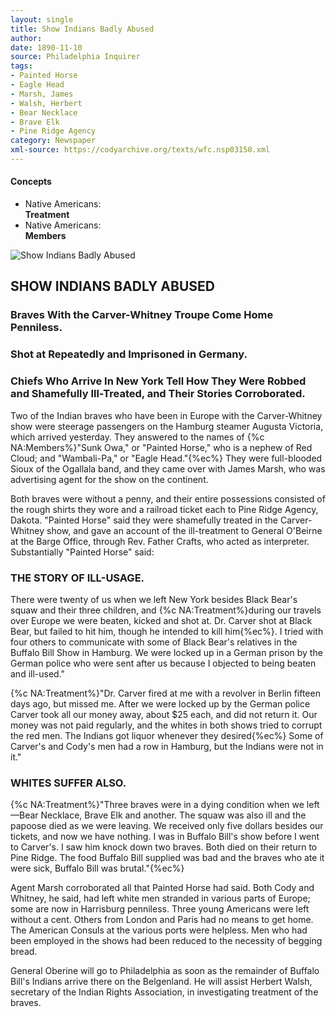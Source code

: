 ```yaml
---
layout: single
title: Show Indians Badly Abused
author: 
date: 1890-11-10
source: Philadelphia Inquirer
tags:
- Painted Horse
- Eagle Head
- Marsh, James
- Walsh, Herbert
- Bear Necklace
- Brave Elk
- Pine Ridge Agency
category: Newspaper
xml-source: https://codyarchive.org/texts/wfc.nsp03150.xml 
---
```

<div class="concepts">
    <h4>Concepts</h4>
    <div class="keywords">
        <ul>
            <li>
                <span title="NA:Treatment" style="background-color: transparent;">
                    <a title="NA:Treatment" onmouseover="highlightSpan(this.getAttribute('title'))">
                        Native Americans:
                        <br />
                        <strong>Treatment</strong>
                    </a>  
                </span>
            </li>
            <li>
                <span title="NA:Members" style="background-color: transparent;">
                    <a title="NA:Members" onmouseover="highlightSpan(this.getAttribute('title'))">
                        Native Americans:
                        <br />
                        <strong>Members</strong>
                    </a>  
                </span>
            </li>
        </ul>
    </div>
</div>

![Show Indians Badly Abused](https://codyarchive.org/figures/250/wfc.nsp03150.1.jpg "Show Indians Badly Abused")

<section class="contentside">

<h2>SHOW INDIANS BADLY ABUSED</h2>

<h3>Braves With the Carver-Whitney Troupe Come Home Penniless.</h3>

<h3>Shot at Repeatedly and Imprisoned in Germany.</h3>

<h3>Chiefs Who Arrive In New York Tell How They Were Robbed and Shamefully Ill-Treated, and Their Stories Corroborated.</h3>

Two of the Indian braves who have been in Europe with the Carver-Whitney show were steerage passengers on the Hamburg steamer Augusta Victoria, which arrived yesterday. They answered to the names of {%c NA:Members%}"Sunk Owa," or "Painted Horse," who is a nephew of Red Cloud; and "Wambali-Pa," or "Eagle Head."{%ec%} They were full-blooded Sioux of the Ogallala band, and they came over with James Marsh, who was advertising agent for the show on the continent.

Both braves were without a penny, and their entire possessions consisted of the rough shirts they wore and a railroad ticket each to Pine Ridge Agency, Dakota. "Painted Horse" said they were shamefully treated in the Carver-Whitney show, and gave an account of the ill-treatment to General O'Beirne at the Barge Office, through Rev. Father Crafts, who acted as interpreter. Substantially "Painted Horse" said:

<h3>THE STORY OF ILL-USAGE.</h3>

There were twenty of us when we left New York besides Black Bear's squaw and their three children, and {%c NA:Treatment%}during our travels over Europe we were beaten, kicked and shot at. Dr. Carver shot at Black Bear, but failed to hit him, though he intended to kill him{%ec%}. I tried with four others to communicate with some of Black Bear's relatives in the Buffalo Bill Show in Hamburg. We were locked up in a German prison by the German police who were sent after us because I objected to being beaten and ill-used."

{%c NA:Treatment%}"Dr. Carver fired at me with a revolver in Berlin fifteen days ago, but missed me. After we were locked up by the German police Carver took all our money away, about $25 each, and did not return it. Our money was not paid regularly, and the whites in both shows tried to corrupt the red men. The Indians got liquor whenever they desired{%ec%} Some of Carver's and Cody's men had a row in Hamburg, but the Indians were not in it."

<h3>WHITES SUFFER ALSO.</h3>

{%c NA:Treatment%}"Three braves were in a dying condition when we left—Bear Necklace, Brave Elk and another. The squaw was also ill and the papoose died as we were leaving. We received only five dollars besides our tickets, and now we have nothing. I was in Buffalo Bill's show before I went to Carver's. I saw him knock down two braves. Both died on their return to Pine Ridge. The food Buffalo Bill supplied was bad and the braves who ate it were sick, Buffalo Bill was brutal."{%ec%}

Agent Marsh corroborated all that Painted Horse had said. Both Cody and Whitney, he said, had left white men stranded in various parts of Europe; some are now in Harrisburg penniless. Three young Americans were left without a cent. Others from London and Paris had no means to get home. The American Consuls at the various ports were helpless. Men who had been employed in the shows had been reduced to the necessity of begging bread.

General Oberine will go to Philadelphia as soon as the remainder of Buffalo Bill's Indians arrive there on the Belgenland. He will assist Herbert Walsh, secretary of the Indian Rights Association, in investigating treatment of the braves.
</section>